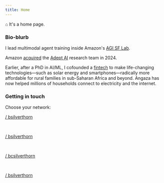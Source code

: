 ```yaml
---
title: Home
---
```


<script setup>
// enable specific icons we want
import { library } from '@fortawesome/fontawesome-svg-core';
import {
    faLinkedin,
    faSquareGithub,
    faSquareBluesky,
    faSquareXTwitter,
} from '@fortawesome/free-brands-svg-icons';

library.add(faLinkedin);
library.add(faSquareGithub);
library.add(faSquareBluesky);
library.add(faSquareXTwitter);

// avoid flash of huge icons
import { config } from '@fortawesome/fontawesome-svg-core';
import "@fortawesome/fontawesome-svg-core/styles.css";

config.autoAddCss = false;

// make vue component available
import { FontAwesomeIcon } from '@fortawesome/vue-fontawesome';
</script>

⌂ It's a home page. 

### Bio-blurb

I lead multimodal agent training inside Amazon's [AGI SF Lab](https://www.amazon.science/blog/amazon-opens-new-ai-lab-in-san-francisco-focused-on-long-term-research-bets).

Amazon [acquired](https://www.cnbc.com/2024/06/28/amazon-hires-execs-from-ai-startup-adept-and-licenses-its-technology.html) the [Adept AI](https://adept.ai) research team in 2024.

Earlier, after a PhD in AI/ML, I cofounded a [fintech](https://techcrunch.com/2015/10/23/angaza-raises-4m-to-make-clean-energy-affordable-for-worlds-poorest/) to make life-changing technologies—such as solar energy and smartphones—radically more affordable for rural families in sub-Saharan Africa and beyond. Angaza has now helped millions of households connect to electricity and the internet.

### Getting in touch

Choose your network:

<font-awesome-icon icon="fa-brands fa-linkedin" />[ / bsilverthorn](https://linkedin.com/in/bsilverthorn/)

<br> 

<font-awesome-icon icon="fa-brands fa-square-bluesky" />[ / bsilverthorn](https://bsky.app/profile/bsilverthorn.bsky.social)

<br> 

<font-awesome-icon icon="fa-brands fa-square-x-twitter" />[ / bcsilverthorn](https://x.com/bcsilverthorn)

<br> 

<font-awesome-icon icon="fa-brands fa-square-github"></font-awesome-icon>[ / bsilverthorn](https://github.com/bsilverthorn/)
